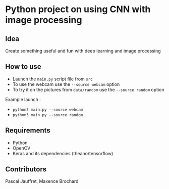 Python project on using CNN with image processing
============



## Idea
Create something useful and fun with deep learning and image processing

## How to use
- Launch the `main.py` script file from `src`
- To use the webcam use the `--source webcam` option
- To try it on the pictures from  `data/random` use the `--source random` option

Example launch :
- `python3 main.py --source webcam`
- `python3 main.py --source random`


## Requirements
- Python
- OpenCV
- Keras and its dependencies (theano/tensorflow)

## Contributors 
Pascal Jauffret, Maxence Brochard

